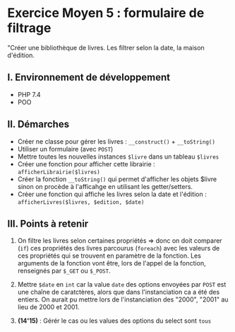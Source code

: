 # Exercice Moyen 5 : formulaire de filtrage

"Créer une bibliothèque de livres. Les filtrer selon la date, la maison d'édition.

## I. Environnement de développement

* PHP 7.4
* POO

## II. Démarches
- Créer ne classe pour gérer les livres : `__construct()` + `__toString()`
- Utiliser un formulaire (avec `POST`)
- Mettre toutes les nouvelles instances `$livre` dans un tableau `$livres`
- Créer une fonction pour afficher cette librairie : `afficherLibrairie($livres)`
- Créer la fonction `__toString()` qui permet d'afficher les objets $livre sinon on procède à l'afficahge en utilisant les getter/setters.
- Créer une fonction qui affiche les livres selon la date et l'édition : `afficherLivres($livres, $edition, $date)`


## III. Points à retenir

1. On filtre les livres selon certaines propriétés => donc on doit comparer (`if`) ces propriétés des livres parcourus (`foreach`) avec les valeurs de ces propriétés qui se trouvent en paramètre de la fonction. Les arguments de la fonction vont être, lors de l'appel de la fonction, renseignés par `$_GET` ou `$_POST`.

2. Mettre `$date` en `int` car la value `date` des options envoyées par `POST` est une chaîne de caratctères, alors que dans l'instanciation ca a été des entiers.
On aurait pu mettre lors de l'instanciation des "2000", "2001" au lieu de 2000 et 2001. 

1. __(14'15)__ : Gérér le cas ou les values des options du select sont `tous`
